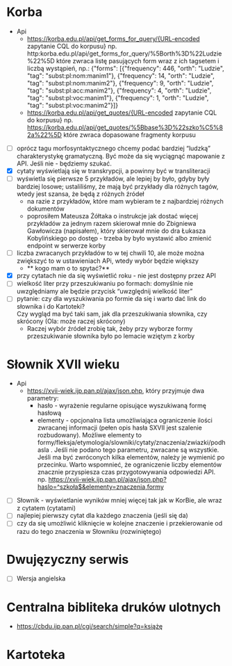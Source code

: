 # Korba
- Api
  - https://korba.edu.pl/api/get_forms_for_query/{URL-encoded zapytanie CQL do korpusu}
    np. http:korba.edu.pl/api/get_forms_for_query/%5Borth%3D%22Ludzie%22%5D
    które zwraca listę pasujących form wraz z ich tagsetem i liczbą wystąpień, np.:
    {"forms": [{"frequency": 446, "orth": "Ludzie", "tag": "subst:pl:nom:manim1"}, {"frequency": 14, "orth": "Ludzie", "tag": "subst:pl:nom:manim2"}, {"frequency": 9, "orth": "Ludzie", "tag": "subst:pl:acc:manim2"}, {"frequency": 4, "orth": "Ludzie", "tag": "subst:pl:voc:manim1"}, {"frequency": 1, "orth": "Ludzie", "tag": "subst:pl:voc:manim2"}]}
  - https://korba.edu.pl/api/get_quotes/{URL-encoded zapytanie CQL do korpusu}
    np. https://korba.edu.pl/api/get_quotes/%5Bbase%3D%22szko%C5%82a%22%5D
    które zwraca dopasowane fragmenty korpusu
- [ ] oprócz tagu morfosyntaktycznego chcemy podać bardziej “ludzką” charakterystykę gramatyczną. 
      Być może da się wyciągnąć mapowanie z API. Jeśli nie - będziemy szukać.
- [x] cytaty wyświetlają się w transkrypcji, a powinny być w transliteracji
- [ ] wyświetla się pierwsze 5 przykładów, ale lepiej by było, gdyby były bardziej losowe;
      ustaliliśmy, że mają być przykłady dla różnych tagów, wtedy jest szansa,
      że będą z różnych źródeł
  - na razie z przykładów, które mam wybieram te z najbardziej różnych dokumentów
  - poprosiłem Mateusza Żółtaka o instrukcje jak dostać więcej przykładów za jednym razem
    skierował mnie do Zbigniewa Gawłowicza (napisałem), 
    który skierował mnie do dra Łukasza Kobylińskiego po dostęp - trzeba by było wystawić albo
    zmienić endpoint w serwerze korby
- [ ] liczba zwracanych przykładów to w tej chwili 10, ale może można zwiększyć to w ustawieniach APi,
  wtedy wybór będzie większy
  - ** kogo mam o to spytać?**  
- [x] przy cytatach nie da się wyświetlić roku - nie jest dostępny przez API
- [ ] wielkość liter przy przeszukiwaniu po formach: domyślnie nie uwzględniamy
  ale będzie przycisk “uwzględnij wielkość liter”
- [ ] pytanie: czy dla wyszukiwania po formie da się i warto dać link do słownika i do Kartoteki?  
  Czy wygląd ma być taki sam, jak dla przeszukiwania słownika, czy skrócony
  (Ola: może raczej skrócony)
  - Raczej wybór źródeł zrobię tak, żeby przy wyborze formy przeszukiwanie słownika było po lemacie
    wziętym z korby
  
# Słownik XVII wieku
- Api
  - https://xvii-wiek.ijp.pan.pl/ajax/json.php, który przyjmuje dwa parametry:
    - hasło - wyrażenie regularne opisujące wyszukiwaną formę hasłową
    - elementy - opcjonalna lista umożliwiająca ograniczenie ilości zwracanej informacji (pełen opis hasła SXVII jest szalenie rozbudowany). Możliwe elementy to formy/fleksja/etymologia/slowniki/cytaty/znaczenia/zwiazki/podhasla . Jeśli nie podano tego parametru, zwracane są wszystkie. Jeśli ma być zwróconych kilka elementów, należy je wymienić po przecinku. Warto wspomnieć, że ograniczenie liczby elementów znacznie przyspiesza czas przygotowywania odpowiedzi API.
      np. https://xvii-wiek.ijp.pan.pl/ajax/json.php?haslo=^szkoła$&elementy=znaczenia,formy
- [ ] Słownik - wyświetlanie wyników mniej więcej tak jak w KorBie, ale wraz z cytatem (cytatami)
- [ ] najlepiej pierwszy cytat dla każdego znaczenia (jeśli się da) 
- [ ] czy da się umożliwić kliknięcie w kolejne znaczenie
  i przekierowanie od razu do tego znaczenia w Słowniku (rozwiniętego)

# Dwujęzyczny serwis
- [ ] Wersja angielska

# Centralna bibliteka druków ulotnych
- https://cbdu.ijp.pan.pl/cgi/search/simple?q=książę

# Kartoteka